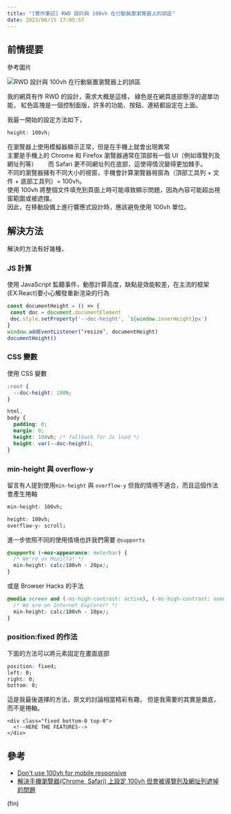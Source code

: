 ```yaml
---
title: "[實作筆記] RWD 設計與 100vh 在行動裝置瀏覽器上的誤區"
date: 2023/06/15 17:05:57
---
```


## 前情提要

參考圖片

![RWD 設計與 100vh 在行動裝置瀏覽器上的誤區](/images/2023/100vh_rwd.png)

我的網頁有作 RWD 的設計，需求大概是這樣，
綠色是在網頁底部懸浮的選單功能，
紅色區塊是一個控制面版，許多的功能、按鈕、連結都設定在上面。

我最一開始的設定方法如下，

```css
height: 100vh;
```

在瀏覽器上使用模擬器顯示正常，但是在手機上就會出現異常  
主要是手機上的 Chrome 和 Firefox 瀏覽器通常在頂部有一個 UI（例如導覽列及網址列等）　　
而 Safari 更不同網址列在底部，這使得情況變得更加棘手。  
不同的瀏覽器擁有不同大小的視窗，手機會計算瀏覽器視窗為（頂部工具列 + 文件 + 底部工具列）= 100vh。  
使用 100vh 將整個文件填充到頁面上時可能導致顯示問題，因為內容可能超出視窗範圍或被遮擋。  
因此，在移動設備上進行響應式設計時，應該避免使用 100vh 單位。

## 解決方法

解決的方法有好幾種，

### JS 計算

使用 JavaScript 監聽事件，動態計算高度，缺點是效能較差，在主流的框架(EX:React)要小心觸發重新渲染的行為

```javascript
const documentHeight = () => {
 const doc = document.documentElement
 doc.style.setProperty('--doc-height', `${window.innerHeight}px`)
}
window.addEventListener(‘resize’, documentHeight)
documentHeight()
```

### CSS 變數

使用 CSS 變數

```css
:root {
  --doc-height: 100%;
}

html,
body {
  padding: 0;
  margin: 0;
  height: 100vh; /* fallback for Js load */
  height: var(--doc-height);
}
```

### min-height 與 overflow-y

留言有人提到使用`min-height` 與 `overflow-y`
但我的情境不適合，而且這個作法會產生捲軸

```css
min-height: 100vh;
```

```css
height: 100vh;
overflow-y: scroll;
```

進一步依照不同的使用情境也許我們需要 `@supports`

```css
@supports (-moz-appearance: meterbar) {
  /* We're on Mozilla! */
  min-height: calc(100vh - 20px);
}
```

或是 Browser Hacks 的手法

```css
@media screen and (-ms-high-contrast: active), (-ms-high-contrast: none) {
  /* We are on Internet Explorer! */
  min-height: calc(100vh - 10px);
}
```

### position:fixed 的作法

下面的方法可以將元素固定在畫面底部

```css
position: fixed;
left: 0;
right: 0;
bottom: 0;
```

這是我最後選擇的方法，原文的討論相當精彩有趣，
但是我需要的其實是置底，而不是捲軸。

```vue
<div class="fixed bottom-0 top-0">
  <!--HERE THE FEATURES-->
</div>
```

## 參考

- [Don't use 100vh for mobile responsive](https://dev.to/nirazanbasnet/dont-use-100vh-for-mobile-responsive-3o97)
- [解決手機瀏覽器(Chrome, Safari) 上設定 100vh 但會被導覽列及網址列遮掉的問題](https://tools.wingzero.tw/article/sn/1463)

(fin)
